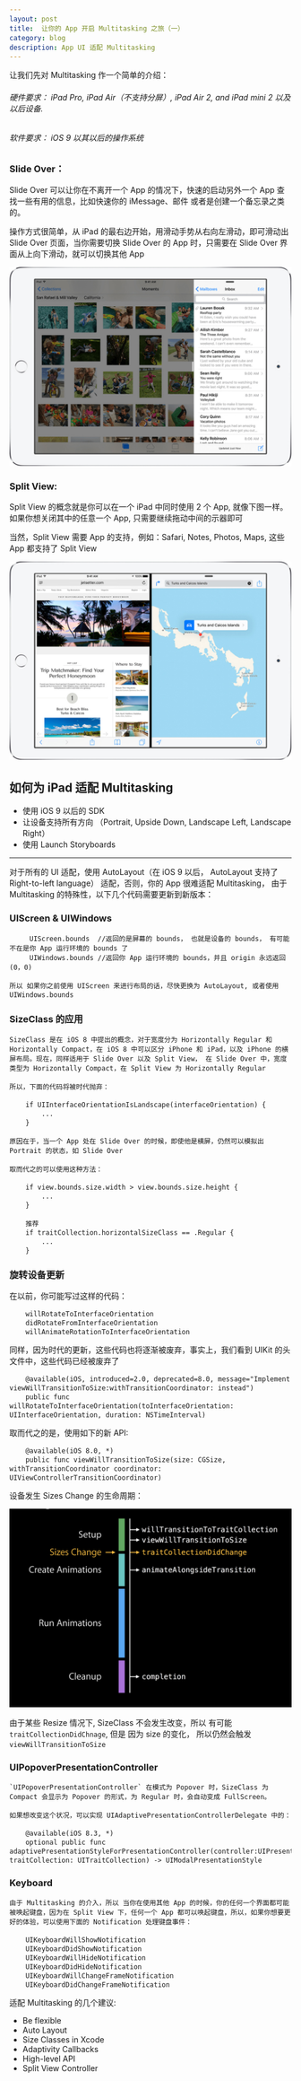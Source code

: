 ```yaml
---
layout: post
title: 	让你的 App 开启 Multitasking 之旅（一）
category: blog
description: App UI 适配 Multitasking
---
```


让我们先对 Multitasking 作一个简单的介绍：

###### 硬件要求： iPad Pro, iPad Air（不支持分屏）, iPad Air 2, and iPad mini 2 以及以后设备.
###### 软件要求： iOS 9 以其以后的操作系统

### Slide Over：

Slide Over 可以让你在不离开一个 App 的情况下，快速的启动另外一个 App 查找一些有用的信息，比如快速你的 iMessage、邮件 或者是创建一个备忘录之类的。

操作方式很简单，从 iPad 的最右边开始，用滑动手势从右向左滑动，即可滑动出 Slide Over 页面，当你需要切换 Slide Over 的 App 时，只需要在 Slide Over 界面从上向下滑动，就可以切换其他 App


![Slide Over](/images/blog/GettingStartWithMultitasking/ipad-ios9-slide-over.jpg)

### Split View:

Split View 的概念就是你可以在一个 iPad 中同时使用 2 个 App, 就像下图一样。如果你想关闭其中的任意一个 App, 只需要继续拖动中间的示器即可

当然，Split View 需要 App 的支持，例如：Safari, Notes, Photos, Maps, 这些 App 都支持了 Split View


![Split View](/images/blog/GettingStartWithMultitasking/ipad-ios9-split-view.jpg)


## 如何为 iPad 适配 Multitasking

* 使用 iOS 9 以后的 SDK
* 让设备支持所有方向 （Portrait, Upside Down, Landscape Left, Landscape Right）
* 使用 Launch Storyboards

---

对于所有的 UI 适配，使用 AutoLayout（在 iOS 9 以后， AutoLayout 支持了 Right-to-left language） 适配，否则，你的 App 很难适配 Multitasking， 由于 Multitasking 的特殊性，以下几个代码需要更新到新版本：

### UIScreen & UIWindows

		 UIScreen.bounds  //返回的是屏幕的 bounds， 也就是设备的 bounds， 有可能不在是你 App 运行环境的 bounds 了
		 UIWindows.bounds //返回你 App 运行环境的 bounds，并且 origin 永远返回 (0，0)
		 
	所以 如果你之前使用 UIScreen 来进行布局的话，尽快更换为 AutoLayout, 或者使用 UIWindows.bounds

### SizeClass 的应用

	SizeClass 是在 iOS 8 中提出的概念，对于宽度分为 Horizontally Regular 和 Horizontally Compact，在 iOS 8 中可以区分 iPhone 和 iPad，以及 iPhone 的横屏布局。现在，同样适用于 Slide Over 以及 Split View， 在 Slide Over 中，宽度类型为 Horizontally Compact，在 Split View 为 Horizontally Regular
	
	所以，下面的代码将被时代抛弃：
	
		if UIInterfaceOrientationIsLandscape(interfaceOrientation) {
			...
		}
		
	原因在于，当一个 App 处在 Slide Over 的时候，即使他是横屏，仍然可以模拟出 Portrait 的状态，如 Slide Over
	
    取而代之的可以使用这种方法：
    
    	if view.bounds.size.width > view.bounds.size.height {
    		...
    	}
    	
    	推荐
    	if traitCollection.horizontalSizeClass == .Regular {
    		... 
		}
		
### 旋转设备更新
 
  在以前，你可能写过这样的代码：
  		
  		willRotateToInterfaceOrientation
  		didRotateFromInterfaceOrientation
  		willAnimateRotationToInterfaceOrientation
  		
  同样，因为时代的更新，这些代码也将逐渐被废弃，事实上，我们看到 UIKit 的头文件中，这些代码已经被废弃了
  		
  		@available(iOS, introduced=2.0, deprecated=8.0, message="Implement viewWillTransitionToSize:withTransitionCoordinator: instead")
    	public func willRotateToInterfaceOrientation(toInterfaceOrientation: UIInterfaceOrientation, duration: NSTimeInterval)
	
  取而代之的是，使用如下的新 API:
  
  		@available(iOS 8.0, *)
    	public func viewWillTransitionToSize(size: CGSize, withTransitionCoordinator coordinator: UIViewControllerTransitionCoordinator)
    	
  
设备发生 Sizes Change 的生命周期：


![Slide Over](/images/blog/GettingStartWithMultitasking/size-change.jpg)


由于某些 Resize 情况下,  SizeClass 不会发生改变，所以 有可能 `traitCollectionDidChnage`, 但是 因为 size 的变化， 所以仍然会触发 `viewWillTransitionToSize`

### UIPopoverPresentationController	
	`UIPopoverPresentationController` 在模式为 Popover 时，SizeClass 为 Compact 会显示为 Popover 的形式，为 Regular 时，会自动变成 FullScreen。
	
	如果想改变这个状况，可以实现 UIAdaptivePresentationControllerDelegate 中的：
	
		@available(iOS 8.3, *)
    	optional public func adaptivePresentationStyleForPresentationController(controller:UIPresentationController, traitCollection: UITraitCollection) -> UIModalPresentationStyle
	
### Keyboard
	
	由于 Multitasking 的介入，所以 当你在使用其他 App 的时候，你的任何一个界面都可能被唤起键盘，因为在 Split View 下，任何一个 App 都可以唤起键盘，所以，如果你想要更好的体验，可以使用下面的 Notification 处理键盘事件：
		
		UIKeyboardWillShowNotification
		UIKeyboardDidShowNotification
		UIKeyboardWillHideNotification
		UIKeyboardDidHideNotification
		UIKeyboardWillChangeFrameNotification
		UIKeyboardDidChangeFrameNotification
	
	
适配 Multitasking 的几个建议:

*  Be flexible
*  Auto Layout
*  Size Classes in Xcode
*  Adaptivity Callbacks
*  High-level API
*  Split View Controller
 
  

